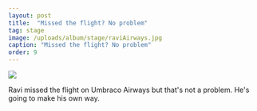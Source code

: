 ```yaml
---
layout: post
title:  "Missed the flight? No problem"
tag: stage
image: /uploads/album/stage/raviAirways.jpg
caption: "Missed the flight? No problem"
order: 9
---
```


![]({{page.image}})

Ravi missed the flight on Umbraco Airways but that's not a problem. He's going to make his own way. 